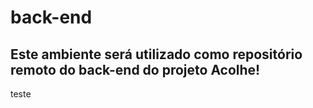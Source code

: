 # back-end

## Este ambiente será utilizado como repositório remoto do back-end do projeto Acolhe!

teste